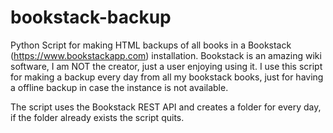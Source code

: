 # bookstack-backup
Python Script for making HTML backups of all books in a Bookstack (https://www.bookstackapp.com) installation. Bookstack is an amazing wiki software, I am NOT the creator, just a user enjoying using it. 
I use this script for making a backup every day from all my bookstack books, just for having a offline backup in case the instance is not available.

The script uses the Bookstack REST API and creates a folder for every day, if the folder already exists the script quits.
